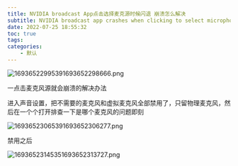 ```yaml
---
title: NVIDIA broadcast App点击选择麦克源时候闪退 崩溃怎么解决
subtitle: NVIDIA broadcast app crashes when clicking to select microphone source. How to solve the crash?
date: 2022-07-25 18:55:32
toc: true
tags: 
categories: 
    - 默认
---
```


![16936522995391693652298666.png](https://raw.githubusercontent.com/james-curtis/james-curtis.github.io/static/images/16936522995391693652298666.png) 

 一点击麦克风源就会崩溃的解决办法

 进入声音设置，把不需要的麦克风和虚拟麦克风全部禁用了，只留物理麦克风，然后在一个个打开排查一下是哪个麦克风的问题即刻

![16936523065391693652306277.png](https://raw.githubusercontent.com/james-curtis/james-curtis.github.io/static/images/16936523065391693652306277.png)

禁用之后

![16936523145351693652313727.png](https://raw.githubusercontent.com/james-curtis/james-curtis.github.io/static/images/16936523145351693652313727.png)
